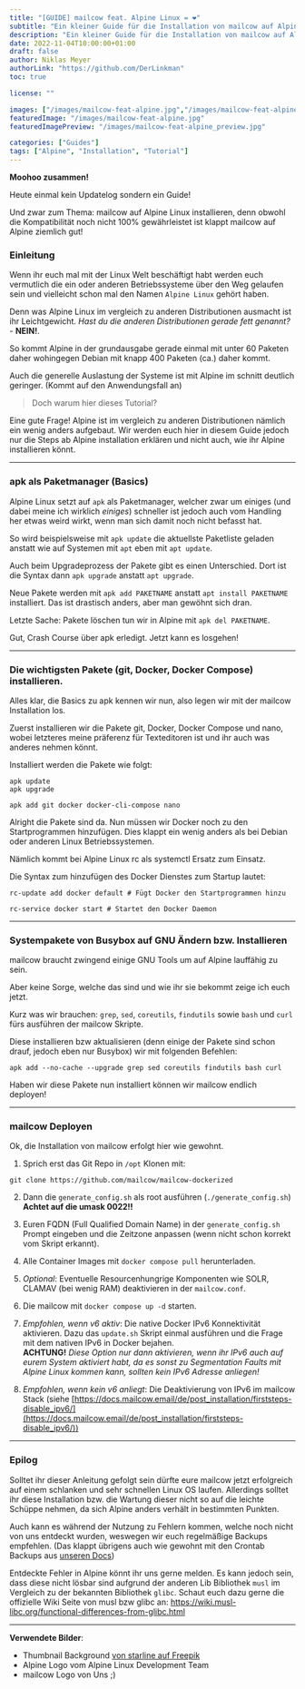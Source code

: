 ```yaml
---
title: "[GUIDE] mailcow feat. Alpine Linux = ❤️"
subtitle: "Ein kleiner Guide für die Installation von mailcow auf Alpine Linux"
description: "Ein kleiner Guide für die Installation von mailcow auf Alpine Linux"
date: 2022-11-04T10:00:00+01:00
draft: false
author: Niklas Meyer
authorLink: "https://github.com/DerLinkman"
toc: true

license: ""

images: ["/images/mailcow-feat-alpine.jpg","/images/mailcow-feat-alpine_preview.jpg"]
featuredImage: "/images/mailcow-feat-alpine.jpg"
featuredImagePreview: "/images/mailcow-feat-alpine_preview.jpg"

categories: ["Guides"]
tags: ["Alpine", "Installation", "Tutorial"]
---
```


<!--more-->

**Moohoo zusammen!**

Heute einmal kein Updatelog sondern ein Guide!

Und zwar zum Thema: mailcow auf Alpine Linux installieren, denn obwohl die Kompatibilität noch nicht 100% gewährleistet ist klappt mailcow auf Alpine ziemlich gut!

### Einleitung

Wenn ihr euch mal mit der Linux Welt beschäftigt habt werden euch vermutlich die ein oder anderen Betriebssysteme über den Weg gelaufen sein und vielleicht schon mal den Namen `Alpine Linux` gehört haben.

Denn was Alpine Linux im vergleich zu anderen Distributionen ausmacht ist ihr Leichtgewicht. *Hast du die anderen Distributionen gerade fett genannt?* - **NEIN!**.

So kommt Alpine in der grundausgabe gerade einmal mit unter 60 Paketen daher wohingegen Debian mit knapp 400 Paketen (ca.) daher kommt.

Auch die generelle Auslastung der Systeme ist mit Alpine im schnitt deutlich geringer. (Kommt auf den Anwendungsfall an)

  > Doch warum hier dieses Tutorial?

Eine gute Frage! Alpine ist im vergleich zu anderen Distributionen nämlich ein wenig anders aufgebaut. Wir werden euch hier in diesem Guide jedoch nur die Steps ab Alpine installation erklären und nicht auch, wie ihr Alpine installieren könnt.

---

### apk als Paketmanager (Basics)

Alpine Linux setzt auf `apk` als Paketmanager, welcher zwar um einiges (und dabei meine ich wirklich *einiges*) schneller ist jedoch auch vom Handling her etwas weird wirkt, wenn man sich damit noch nicht befasst hat.

So wird beispielsweise mit `apk update` die aktuellste Paketliste geladen anstatt wie auf Systemen mit `apt` eben mit `apt update`.

Auch beim Upgradeprozess der Pakete gibt es einen Unterschied. Dort ist die Syntax dann `apk upgrade` anstatt `apt upgrade`.

Neue Pakete werden mit `apk add PAKETNAME` anstatt `apt install PAKETNAME` installiert. Das ist drastisch anders, aber man gewöhnt sich dran.

Letzte Sache: Pakete löschen tun wir in Alpine mit `apk del PAKETNAME`.

Gut, Crash Course über apk erledigt. Jetzt kann es losgehen!

---

### Die wichtigsten Pakete (git, Docker, Docker Compose) installieren.

Alles klar, die Basics zu apk kennen wir nun, also legen wir mit der mailcow Installation los.

Zuerst installieren wir die Pakete git, Docker, Docker Compose und nano, wobei letzteres meine präferenz für Texteditoren ist und ihr auch was anderes nehmen könnt.

Installiert werden die Pakete wie folgt:

```
apk update
apk upgrade

apk add git docker docker-cli-compose nano
```

Alright die Pakete sind da. Nun müssen wir Docker noch zu den Startprogrammen hinzufügen. Dies klappt ein wenig anders als bei Debian oder anderen Linux Betriebssystemen.

Nämlich kommt bei Alpine Linux rc als systemctl Ersatz zum Einsatz.

Die Syntax zum hinzufügen des Docker Dienstes zum Startup lautet:

```
rc-update add docker default # Fügt Docker den Startprogrammen hinzu

rc-service docker start # Startet den Docker Daemon

```
---

### Systempakete von Busybox auf GNU Ändern bzw. Installieren

mailcow braucht zwingend einige GNU Tools um auf Alpine lauffähig zu sein.

Aber keine Sorge, welche das sind und wie ihr sie bekommt zeige ich euch jetzt.

Kurz was wir brauchen: `grep`, `sed`, `coreutils`, `findutils` sowie `bash` und `curl` fürs ausführen der mailcow Skripte.

Diese installieren bzw aktualisieren (denn einige der Pakete sind schon drauf, jedoch eben nur Busybox) wir mit folgenden Befehlen:

```
apk add --no-cache --upgrade grep sed coreutils findutils bash curl
```

Haben wir diese Pakete nun installiert können wir mailcow endlich deployen!

---

### mailcow Deployen

Ok, die Installation von mailcow erfolgt hier wie gewohnt.

1. Sprich erst das Git Repo in `/opt` Klonen mit:

  ```
  git clone https://github.com/mailcow/mailcow-dockerized
  ```

2. Dann die `generate_config.sh` als root ausführen (`./generate_config.sh`)<br>
  **Achtet auf die umask 0022!!**

3. Euren FQDN (Full Qualified Domain Name) in der `generate_config.sh` Prompt eingeben und die Zeitzone anpassen (wenn nicht schon korrekt vom Skript erkannt).

4. Alle Container Images mit `docker compose pull` herunterladen.

5. *Optional*: Eventuelle Resourcenhungrige Komponenten wie SOLR, CLAMAV (bei wenig RAM) deaktivieren in der `mailcow.conf`.

6. Die mailcow mit `docker compose up -d` starten.

7. *Empfohlen, wenn v6 aktiv*: Die native Docker IPv6 Konnektivität aktivieren. Dazu das `update.sh` Skript einmal ausführen und die Frage mit dem nativen IPv6 in Docker bejahen.<br>
   **ACHTUNG!** *Diese Option nur dann aktivieren, wenn ihr IPv6 auch auf eurem System aktiviert habt, da es sonst zu Segmentation Faults mit Alpine Linux kommen kann, sollten kein IPv6 Adresse anliegen!* 

8. *Empfohlen, wenn kein v6 anliegt*: Die Deaktivierung von IPv6 im mailcow Stack (siehe [https://docs.mailcow.email/de/post_installation/firststeps-disable_ipv6/](https://docs.mailcow.email/de/post_installation/firststeps-disable_ipv6/))

---

### Epilog

Solltet ihr dieser Anleitung gefolgt sein dürfte eure mailcow jetzt erfolgreich auf einem schlanken und sehr schnellen Linux OS laufen. Allerdings solltet ihr diese Installation bzw. die Wartung dieser nicht so auf die leichte Schüppe nehmen, da sich Alpine anders verhält in bestimmten Punkten.

Auch kann es während der Nutzung zu Fehlern kommen, welche noch nicht von uns entdeckt wurden, weswegen wir euch regelmäßige Backups empfehlen. (Das klappt übrigens auch wie gewohnt mit den Crontab Backups aus [unseren Docs](https://docs.mailcow.email/de/backup_restore/b_n_r-backup/#cronjob))

Entdeckte Fehler in Alpine könnt ihr uns gerne melden. Es kann jedoch sein, dass diese nicht lösbar sind aufgrund der anderen Lib Bibliothek `musl` im Vergleich zu der bekannten Bibliothek `glibc`. Schaut euch dazu gerne die offizielle Wiki Seite von musl bzw glibc an: https://wiki.musl-libc.org/functional-differences-from-glibc.html

---
**Verwendete Bilder**:

- Thumbnail Background <a href="https://www.freepik.com/free-vector/white-background-with-blue-tech-hexagon_4775334.htm#query=technology%20background&position=25&from_view=search&track=sph">von starline auf Freepik</a>
- Alpine Logo vom Alpine Linux Development Team
- mailcow Logo von Uns ;)